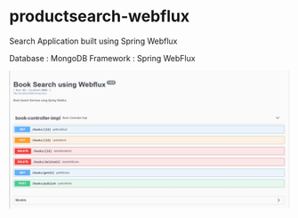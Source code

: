 # productsearch-webflux
Search Application built using Spring Webflux


Database : MongoDB
Framework : Spring WebFlux


![name-of-you-image](https://github.com/chauhan-shobhit/productsearch-webflux/blob/main/src/main/resources/APIDoc.jpg?raw=true)
